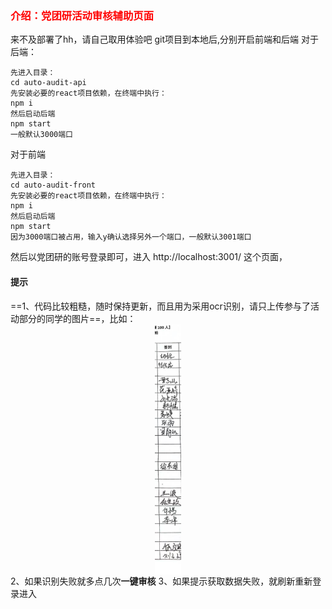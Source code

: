 <h3 style="font-family: 'Arial', sans-serif; color: red;">介绍：党团研活动审核辅助页面</h3>

来不及部署了hh，请自己取用体验吧
git项目到本地后,分别开启前端和后端
对于后端：
```shell
先进入目录：
cd auto-audit-api
先安装必要的react项目依赖，在终端中执行：
npm i
然后启动后端
npm start
一般默认3000端口
```
对于前端
```shell
先进入目录：
cd auto-audit-front
先安装必要的react项目依赖，在终端中执行：
npm i
然后启动后端
npm start
因为3000端口被占用，输入y确认选择另外一个端口，一般默认3001端口
```
然后以党团研的账号登录即可，进入 http://localhost:3001/ 这个页面，
#### 提示
==1、代码比较粗糙，随时保持更新，而且用为采用ocr识别，请只上传参与了活动部分的同学的图片==，比如：
<img src='./imgs/979-1.png' style='height:400px;display:block;margin-left:auto;margin-right:auto;'>
2、如果识别失败就多点几次**一键审核**
3、如果提示获取数据失败，就刷新重新登录进入


